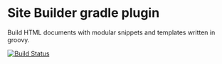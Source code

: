 # Site Builder gradle plugin

Build HTML documents with modular snippets and templates written in groovy.

[![Build Status](https://travis-ci.org/metahelicase/site-builder.svg?branch=master)](https://travis-ci.org/metahelicase/site-builder)
